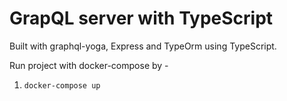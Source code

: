 # GrapQL server with TypeScript

Built with graphql-yoga, Express and TypeOrm using TypeScript.

Run project with docker-compose by -

1. `docker-compose up`
